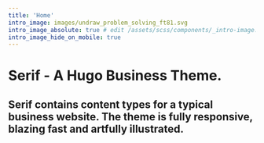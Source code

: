 ```yaml
---
title: 'Home'
intro_image: images/undraw_problem_solving_ft81.svg
intro_image_absolute: true # edit /assets/scss/components/_intro-image.scss for full control
intro_image_hide_on_mobile: true
---
```


# Serif - A Hugo Business Theme.

## Serif contains content types for a typical business website. The theme is fully responsive, blazing fast and artfully illustrated.
